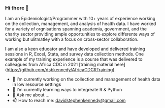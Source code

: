 ### Hi there 👋

I am an Epidemiologist/Programmer with 10+ years of experience working on the collection, management, and analysis of health data. I have worked for a variety of orgnisations spanning academia, government, and the charity sector providing ample opportunities to explore differente ways of working but ulitmatley with a focus on cross-sector collaboration. 

I am also a keen educator and have developed and delivered training sessions in R, Excel, Stata, and survey data collection methods. One example of my training experience is a course that was delivered to colleagues from Africa CDC in 2021 [training material here] (https://github.com/dsbkennedy/AfricaCDCRTraining). 


- 🔭 I’m currently working on the collection and management of health data in low resource settings
- 🌱 I’m currently learning ways to integreate R & Python
- 💬 Ask me about ...
- 📫 How to reach me: davidstephenkennedy@gmail.com


